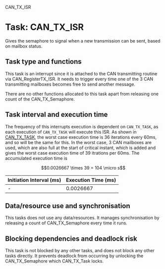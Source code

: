 CAN_TX_ISR

# Task: CAN_TX_ISR

Gives the semaphore to signal when a new transmission can be sent, based on mailbox status.

## Task type and functions

This task is an interrupt since it is attached to the CAN transmitting routine via CAN_RegisterTX_ISR. It needs to trigger every time one of the 3 CAN transmitting mailboxes becomes free to send another message.

There are no other functions allocated to this task apart from releasing one count of the CAN_TX_Semaphore.

## Task interval and execution time
The frequency of this interrupts execution is dependent on `CAN_TX_TASK`, as each execution of `CAN_TX_TASK` will execute this ISR. As shown in [CAN_TX_TASK](https://github.com/MITeo21/ES-synth/blob/master/markdowns/CAN_TX_TASK.md), the worst case execution time is 36 iterations every 60ms, and so will be the same for this. In the worst case, 3 CAN mailboxes are used, which are also full at the start of critical instant, which is added and gives the worst case execution time of 39 itrations per 60ms. The accumulated execution time is
```math
0.0026667 \times 39 = 104 \micro s
```
| Initiation Interval (ms) | Execution Time (ms) |
| --- | --- |
| - | 0.0026667 |
	

## Data/resource use and synchronisation

This tasks does not use any data/resources. It manages synchronisation by releasing a count of CAN_TX_Semaphore every time it runs.

## Blocking dependencies and deadlock risk

This task is not blocked by any other tasks, and does not block any other tasks directly. It prevents deadlock from occurring by unlocking the CAN_TX_Semaphore which CAN_TX_Task locks.

